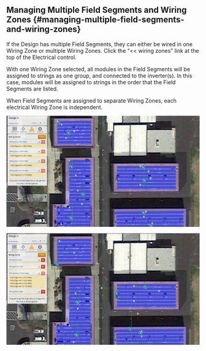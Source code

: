 ## Managing Multiple Field Segments and Wiring Zones {#managing-multiple-field-segments-and-wiring-zones}

If the Design has multiple Field Segments, they can either be wired in one Wiring Zone or multiple Wiring Zones. Click the “&lt;&lt; wiring zones” link at the top of the Electrical control.

With one Wiring Zone selected, all modules in the Field Segments will be assigned to strings as one group, and connected to the inverter(s). In this case, modules will be assigned to strings in the order that the Field Segments are listed.

When Field Segments are assigned to separate Wiring Zones, each electrical Wiring Zone is independent.

![Screenshots/4.32%20Separate%20Wiring%20Zones.png](../assets/screenshots43220separate20wirin.png)

![Screenshots/4.31%20One%20Wiring%20Zone.png](../assets/screenshots43120one20wiring20z.png)
